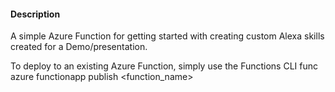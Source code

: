 #### Description
A simple Azure Function for getting started with creating custom Alexa skills created for a Demo/presentation.

To deploy to an existing Azure Function, simply use the Functions CLI
func azure functionapp publish <function_name>